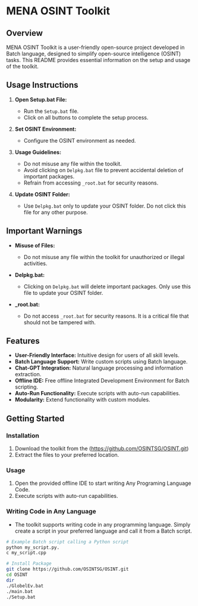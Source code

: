 # MENA OSINT Toolkit

## Overview

MENA OSINT Toolkit is a user-friendly open-source project developed in Batch language, designed to simplify open-source intelligence (OSINT) tasks. This README provides essential information on the setup and usage of the toolkit.

## Usage Instructions

1. **Open Setup.bat File:**
   - Run the `Setup.bat` file.
   - Click on all buttons to complete the setup process.

2. **Set OSINT Environment:**
   - Configure the OSINT environment as needed.

3. **Usage Guidelines:**
   - Do not misuse any file within the toolkit.
   - Avoid clicking on `Delpkg.bat` file to prevent accidental deletion of important packages.
   - Refrain from accessing `_root.bat` for security reasons.

4. **Update OSINT Folder:**
   - Use `Delpkg.bat` only to update your OSINT folder. Do not click this file for any other purpose.

## Important Warnings

- **Misuse of Files:**
  - Do not misuse any file within the toolkit for unauthorized or illegal activities.

- **Delpkg.bat:**
  - Clicking on `Delpkg.bat` will delete important packages. Only use this file to update your OSINT folder.

- **_root.bat:**
  - Do not access `_root.bat` for security reasons. It is a critical file that should not be tampered with.

## Features

- **User-Friendly Interface:** Intuitive design for users of all skill levels.
- **Batch Language Support:** Write custom scripts using Batch language.
- **Chat-GPT Integration:** Natural language processing and information extraction.
- **Offline IDE:** Free offline Integrated Development Environment for Batch scripting.
- **Auto-Run Functionality:** Execute scripts with auto-run capabilities.
- **Modularity:** Extend functionality with custom modules.

## Getting Started

### Installation

1. Download the toolkit from the (https://github.com/OSINTSG/OSINT.git)
2. Extract the files to your preferred location.

### Usage

1. Open the provided offline IDE to start writing Any Programing Language Code.
2. Execute scripts with auto-run capabilities.

### Writing Code in Any Language

- The toolkit supports writing code in any programming language. Simply create a script in your preferred language and call it from a Batch script.

```bash
# Example Batch script calling a Python script
python my_script.py.
c my_script.cpp

# Install Package 
git clone https://github.com/OSINTSG/OSINT.git
cd OSINT
dir
./GlobelEv.bat
./main.bat
./Setup.bat

